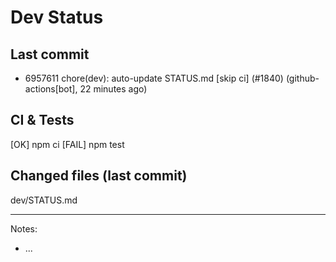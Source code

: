 # Dev Status

## Last commit
- 6957611 chore(dev): auto-update STATUS.md [skip ci] (#1840) (github-actions[bot], 22 minutes ago)
## CI & Tests
[OK] npm ci
[FAIL] npm test

## Changed files (last commit)
dev/STATUS.md

---
Notes:
- ...
